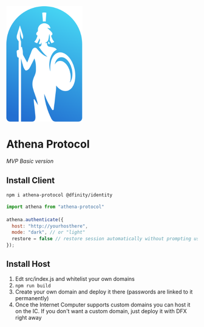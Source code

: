 <img src="./src/athene.svg" width="200">

# Athena Protocol
*MVP Basic version*




## Install Client

```bash
npm i athena-protocol @dfinity/identity
```

```js
import athena from "athena-protocol"

athena.authenticate({
  host: "http://yourhosthere",
  mode: "dark", // or "light"
  restore = false // restore session automatically without prompting user (if user is already logged)
});
```


## Install Host

1) Edt src/index.js and whitelist your own domains
2) ```npm run build```
3) Create your own domain and deploy it there (passwords are linked to it permanently) 
4) Once the Internet Computer supports custom domains you can host it on the IC. If you don't want a custom domain, just deploy it with DFX right away


